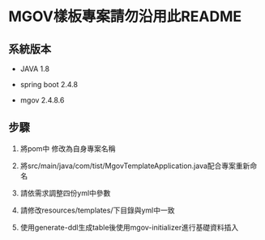 # MGOV樣板專案請勿沿用此README

## 系統版本

* JAVA 1.8

* spring boot 2.4.8

* mgov 2.4.8.6

## 步驟

1. 將pom中<name> <artifactId>修改為自身專案名稱

2. 將src/main/java/com/tist/MgovTemplateApplication.java配合專案重新命名

3. 請依需求調整四份yml中參數

4. 請修改resources/templates/下目錄與yml中一致

5. 使用generate-ddl生成table後使用mgov-initializer進行基礎資料插入

